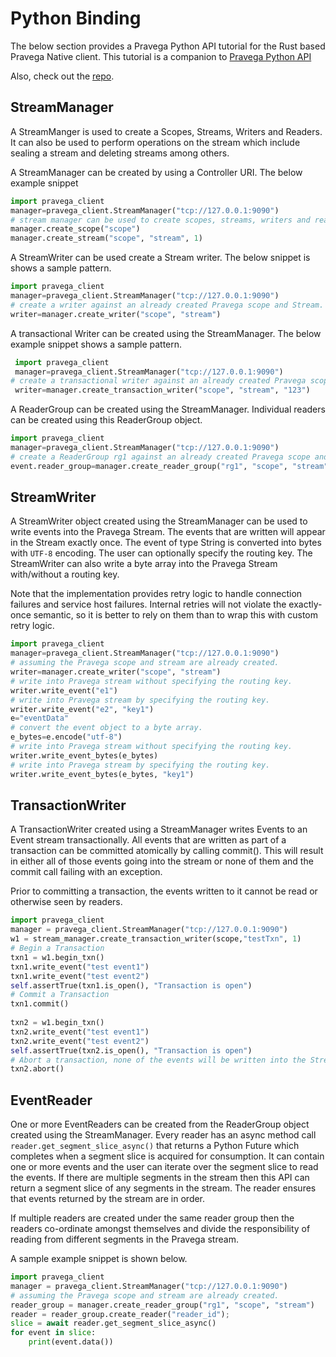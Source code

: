 # Python Binding

The below section provides a Pravega Python API tutorial for the Rust based Pravega Native client. This tutorial is a 
companion to [Pravega Python API](../python/pravega_client.html)

Also, check out the [repo](https://github.com/pravega/pravega-client-python/tree/master/python).

## StreamManager

A StreamManger is used to create a Scopes, Streams, Writers and Readers. It can also be used to perform
operations on the stream which include sealing a stream and deleting streams among others.

A StreamManager can be created by using a Controller URI. The below example snippet 

 ```python
import pravega_client
manager=pravega_client.StreamManager("tcp://127.0.0.1:9090")
# stream manager can be used to create scopes, streams, writers and readers against Pravega.
manager.create_scope("scope")
manager.create_stream("scope", "stream", 1)
 ```

A StreamWriter can be used create a Stream writer. The below snippet is shows a sample pattern.

```python
import pravega_client
manager=pravega_client.StreamManager("tcp://127.0.0.1:9090")
# create a writer against an already created Pravega scope and Stream.
writer=manager.create_writer("scope", "stream")
```
A transactional Writer can be created using the StreamManager. The below example snippet shows a sample pattern.

```python
 import pravega_client
 manager=pravega_client.StreamManager("tcp://127.0.0.1:9090")
# create a transactional writer against an already created Pravega scope and Stream.
 writer=manager.create_transaction_writer("scope", "stream", "123")
 ```

A ReaderGroup can be created using the StreamManager. Individual readers can be created using this ReaderGroup object.

```python
import pravega_client
manager=pravega_client.StreamManager("tcp://127.0.0.1:9090")
# create a ReaderGroup rg1 against an already created Pravega scope and Stream.
event.reader_group=manager.create_reader_group("rg1", "scope", "stream")
``` 

## StreamWriter

A StreamWriter object created using the StreamManager can be used to write events into the Pravega Stream. The events 
that are written will appear in the Stream exactly once. The event of type String is converted into bytes with `UTF-8` encoding.
The user can optionally specify the routing key. The StreamWriter can also write a byte array into the Pravega Stream 
with/without a routing key.

Note that the implementation provides retry logic to handle connection failures and service host failures. Internal 
retries will not violate the exactly-once semantic, so it is better to rely on them than to wrap this with custom retry logic.

```python
import pravega_client
manager=pravega_client.StreamManager("tcp://127.0.0.1:9090")
# assuming the Pravega scope and stream are already created.
writer=manager.create_writer("scope", "stream")
# write into Pravega stream without specifying the routing key.
writer.write_event("e1")
# write into Pravega stream by specifying the routing key.
writer.write_event("e2", "key1") 
e="eventData"                                                   
# convert the event object to a byte array.
e_bytes=e.encode("utf-8")                                       
# write into Pravega stream without specifying the routing key.    
writer.write_event_bytes(e_bytes)                                    
# write into Pravega stream by specifying the routing key.       
writer.write_event_bytes(e_bytes, "key1")    
```

## TransactionWriter
A TransactionWriter created using a StreamManager  writes Events to an Event stream transactionally. All events that are 
written as part of a transaction can be committed atomically by calling commit(). This will result in either all of those 
events going into the stream or none of them and the commit call failing with an exception.

Prior to committing a transaction, the events written to it cannot be read or otherwise seen by readers.

```python
import pravega_client                                         
manager = pravega_client.StreamManager("tcp://127.0.0.1:9090")        
w1 = stream_manager.create_transaction_writer(scope,"testTxn", 1)
# Begin a Transaction
txn1 = w1.begin_txn()
txn1.write_event("test event1")
txn1.write_event("test event2")
self.assertTrue(txn1.is_open(), "Transaction is open")
# Commit a Transaction
txn1.commit()
                      
txn2 = w1.begin_txn()
txn2.write_event("test event1")
txn2.write_event("test event2")
self.assertTrue(txn2.is_open(), "Transaction is open")
# Abort a transaction, none of the events will be written into the Stream.
txn2.abort()
```

## EventReader

One or more EventReaders can be created from the ReaderGroup object created using the StreamManager. Every reader has 
an async method call `reader.get_segment_slice_async()` that returns a Python Future which completes when a segment slice 
is acquired for consumption.  It can contain one or more events and the user can iterate over the segment slice to read 
the events. If there are multiple segments in the stream then this API can return a segment slice of any segments in the
stream. The reader ensures that events returned by the stream are in order.

If multiple readers are created under the same reader group then the readers co-ordinate amongst themselves and divide 
the responsibility of reading from different segments in the Pravega stream.

A sample example snippet is shown below.

```python
import pravega_client
manager = pravega_client.StreamManager("tcp://127.0.0.1:9090")
# assuming the Pravega scope and stream are already created.
reader_group = manager.create_reader_group("rg1", "scope", "stream")
reader = reader_group.create_reader("reader_id");
slice = await reader.get_segment_slice_async()
for event in slice:
    print(event.data())
```
